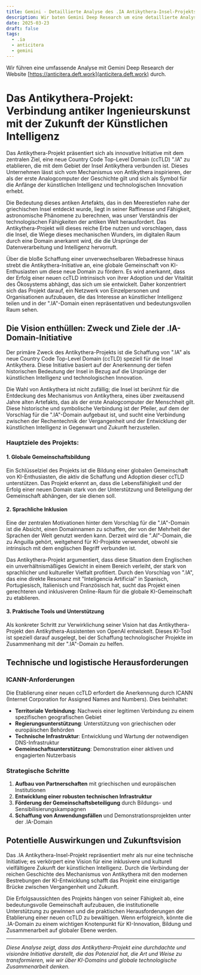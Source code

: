 ```yaml
---
title: Gemini - Detaillierte Analyse des .IA Antikythera-Insel-Projekts
description: Wir baten Gemini Deep Research um eine detaillierte Analyse des .IA Antikythera-Insel-Projekts.
date: 2025-03-23
draft: false
tags:
  - .ia
  - anticitera
  - gemini
---
```


Wir führen eine umfassende Analyse mit Gemini Deep Research der Website [https://anticitera.deft.work](anticitera.deft.work) durch.

# **Das Antikythera-Projekt: Verbindung antiker Ingenieurskunst mit der Zukunft der Künstlichen Intelligenz**

Das Antikythera-Projekt präsentiert sich als innovative Initiative mit dem zentralen Ziel, eine neue Country Code Top-Level Domain (ccTLD) ".IA" zu etablieren, die mit dem Gebiet der Insel Antikythera verbunden ist. Dieses Unternehmen lässt sich vom Mechanismus von Antikythera inspirieren, der als der erste Analogcomputer der Geschichte gilt und sich als Symbol für die Anfänge der künstlichen Intelligenz und technologischen Innovation erhebt.

Die Bedeutung dieses antiken Artefakts, das in den Meerestiefen nahe der griechischen Insel entdeckt wurde, liegt in seiner Raffinesse und Fähigkeit, astronomische Phänomene zu berechnen, was unser Verständnis der technologischen Fähigkeiten der antiken Welt herausfordert. Das Antikythera-Projekt will dieses reiche Erbe nutzen und vorschlagen, dass die Insel, die Wiege dieses mechanischen Wunders, im digitalen Raum durch eine Domain anerkannt wird, die die Ursprünge der Datenverarbeitung und Intelligenz hervorruft.

Über die bloße Schaffung einer unverwechselbaren Webadresse hinaus strebt die Antikythera-Initiative an, eine globale Gemeinschaft von KI-Enthusiasten um diese neue Domain zu fördern. Es wird anerkannt, dass der Erfolg einer neuen ccTLD intrinsisch von ihrer Adoption und der Vitalität des Ökosystems abhängt, das sich um sie entwickelt. Daher konzentriert sich das Projekt darauf, ein Netzwerk von Einzelpersonen und Organisationen aufzubauen, die das Interesse an künstlicher Intelligenz teilen und in der ".IA"-Domain einen repräsentativen und bedeutungsvollen Raum sehen.

## **Die Vision enthüllen: Zweck und Ziele der .IA-Domain-Initiative**

Der primäre Zweck des Antikythera-Projekts ist die Schaffung von ".IA" als neue Country Code Top-Level Domain (ccTLD) speziell für die Insel Antikythera. Diese Initiative basiert auf der Anerkennung der tiefen historischen Bedeutung der Insel in Bezug auf die Ursprünge der künstlichen Intelligenz und technologischen Innovation.

Die Wahl von Antikythera ist nicht zufällig; die Insel ist berühmt für die Entdeckung des Mechanismus von Antikythera, eines über zweitausend Jahre alten Artefakts, das als der erste Analogcomputer der Menschheit gilt. Diese historische und symbolische Verbindung ist der Pfeiler, auf dem der Vorschlag für die ".IA"-Domain aufgebaut ist, und sucht eine Verbindung zwischen der Rechentechnik der Vergangenheit und der Entwicklung der künstlichen Intelligenz in Gegenwart und Zukunft herzustellen.

### **Hauptziele des Projekts:**

#### **1. Globale Gemeinschaftsbildung**
Ein Schlüsselziel des Projekts ist die Bildung einer globalen Gemeinschaft von KI-Enthusiasten, die aktiv die Schaffung und Adoption dieser ccTLD unterstützen. Das Projekt erkennt an, dass die Lebensfähigkeit und der Erfolg einer neuen Domain stark von der Unterstützung und Beteiligung der Gemeinschaft abhängen, der sie dienen soll.

#### **2. Sprachliche Inklusion**
Eine der zentralen Motivationen hinter dem Vorschlag für die ".IA"-Domain ist die Absicht, einen Domainnamen zu schaffen, der von der Mehrheit der Sprachen der Welt genutzt werden kann. Derzeit wird die ".AI"-Domain, die zu Anguilla gehört, weitgehend für KI-Projekte verwendet, obwohl sie intrinsisch mit dem englischen Begriff verbunden ist.

Das Antikythera-Projekt argumentiert, dass diese Situation dem Englischen ein unverhältnismäßiges Gewicht in einem Bereich verleiht, der stark von sprachlicher und kultureller Vielfalt profitiert. Durch den Vorschlag von ".IA", das eine direkte Resonanz mit "Inteligencia Artificial" in Spanisch, Portugiesisch, Italienisch und Französisch hat, sucht das Projekt einen gerechteren und inklusiveren Online-Raum für die globale KI-Gemeinschaft zu etablieren.

#### **3. Praktische Tools und Unterstützung**
Als konkreter Schritt zur Verwirklichung seiner Vision hat das Antikythera-Projekt den Antikythera-Assistenten von OpenAI entwickelt. Dieses KI-Tool ist speziell darauf ausgelegt, bei der Schaffung technologischer Projekte im Zusammenhang mit der ".IA"-Domain zu helfen.

## **Technische und logistische Herausforderungen**

### **ICANN-Anforderungen**
Die Etablierung einer neuen ccTLD erfordert die Anerkennung durch ICANN (Internet Corporation for Assigned Names and Numbers). Dies beinhaltet:

- **Territoriale Verbindung**: Nachweis einer legitimen Verbindung zu einem spezifischen geografischen Gebiet
- **Regierungsunterstützung**: Unterstützung von griechischen oder europäischen Behörden
- **Technische Infrastruktur**: Entwicklung und Wartung der notwendigen DNS-Infrastruktur
- **Gemeinschaftsunterstützung**: Demonstration einer aktiven und engagierten Nutzerbasis

### **Strategische Schritte**

1. **Aufbau von Partnerschaften** mit griechischen und europäischen Institutionen
2. **Entwicklung einer robusten technischen Infrastruktur**
3. **Förderung der Gemeinschaftsbeteiligung** durch Bildungs- und Sensibilisierungskampagnen
4. **Schaffung von Anwendungsfällen** und Demonstrationsprojekten unter der .IA-Domain

## **Potentielle Auswirkungen und Zukunftsvision**

Das .IA Antikythera-Insel-Projekt repräsentiert mehr als nur eine technische Initiative; es verkörpert eine Vision für eine inklusivere und kulturell vielfältigere Zukunft der künstlichen Intelligenz. Durch die Verbindung der reichen Geschichte des Mechanismus von Antikythera mit den modernen Bestrebungen der KI-Entwicklung schafft das Projekt eine einzigartige Brücke zwischen Vergangenheit und Zukunft.

Die Erfolgsaussichten des Projekts hängen von seiner Fähigkeit ab, eine bedeutungsvolle Gemeinschaft aufzubauen, die institutionelle Unterstützung zu gewinnen und die praktischen Herausforderungen der Etablierung einer neuen ccTLD zu bewältigen. Wenn erfolgreich, könnte die .IA-Domain zu einem wichtigen Knotenpunkt für KI-Innovation, Bildung und Zusammenarbeit auf globaler Ebene werden.

---

*Diese Analyse zeigt, dass das Antikythera-Projekt eine durchdachte und visionäre Initiative darstellt, die das Potenzial hat, die Art und Weise zu transformieren, wie wir über KI-Domains und globale technologische Zusammenarbeit denken.*